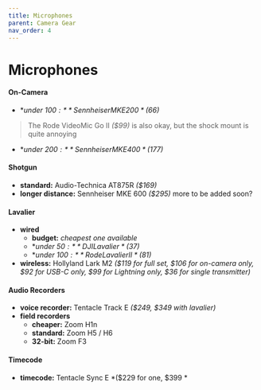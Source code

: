 ```yaml
---
title: Microphones
parent: Camera Gear
nav_order: 4
---
```

# Microphones

#### On-Camera

- **under $100:** Sennheiser MKE 200 *($66)*

> The Rode VideoMic Go II *($99)* is also okay, but the shock mount is quite annoying

- **under $200:** Sennheiser MKE 400 *($177)*

#### Shotgun

- **standard:** Audio-Technica AT875R *($169)*
- **longer distance:** Sennheiser MKE 600 *($295)*
more to be added soon?

#### Lavalier

- **wired**
	- **budget:** *cheapest one available*
	- **under $50:** DJI Lavalier *($37)*
	- **under $100:** Rode Lavalier II *($81)*
- **wireless:** Hollyland Lark M2 *($119 for full set, $106 for on-camera only, $92 for USB-C only, $99 for Lightning only, $36 for single transmitter)*

#### Audio Recorders

- **voice recorder:** Tentacle Track E *($249, $349 with lavalier)*
- **field recorders** 
	- **cheaper:** Zoom H1n
	- **standard:** Zoom H5 / H6 
	- **32-bit:** Zoom F3

#### Timecode

- **timecode:** Tentacle Sync E *($229 for one, $399 *
